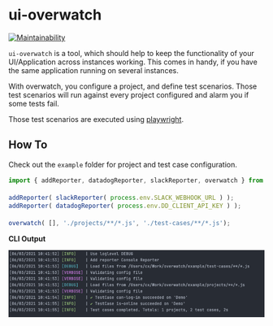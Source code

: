 # ui-overwatch
[![Maintainability](https://api.codeclimate.com/v1/badges/d3df9380db1ac4b91171/maintainability)](https://codeclimate.com/github/faebeee/overwatch/maintainability)

`ui-overwatch` is a tool, which should help to keep the functionality
of your UI/Application across instances working. This comes in handy,
if you have the same application running on several instances.

With overwatch, you configure a project, and define test scenarios.
Those test scenarios will run against every project configured and alarm you
if some tests fail.

Those test scenarios are executed using [playwright](https://playwright.dev/).

## How To
Check out the `example` folder for project and test case configuration.

```js
import { addReporter, datadogReporter, slackReporter, overwatch } from 'ui-overwatch';

addReporter( slackReporter( process.env.SLACK_WEBHOOK_URL ) );
addReporter( datadogReporter( process.env.DD_CLIENT_API_KEY ) );

overwatch( [], './projects/**/*.js', './test-cases/**/*.js');
```

__CLI Output__

![CLI Output](https://github.com/faebeee/overwatch/raw/master/assets/cli-output.png)
